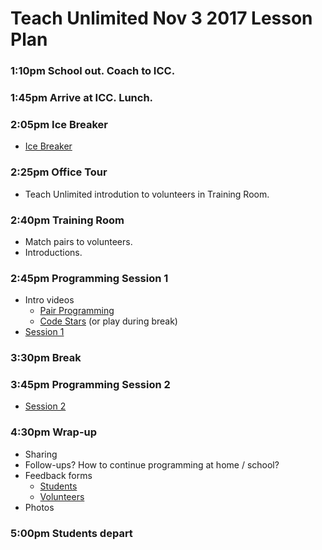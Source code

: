 # Teach Unlimited Nov 3 2017 Lesson Plan

### 1:10pm  School out. Coach to ICC.

### 1:45pm  Arrive at ICC. Lunch.

### 2:05pm  Ice Breaker

* [Ice Breaker](TU_NOV3_ICEBREAKER.md)

### 2:25pm  Office Tour

* Teach Unlimited introdution to volunteers in Training Room.

### 2:40pm  Training Room

* Match pairs to volunteers.
* Introductions.

### 2:45pm  Programming Session 1

* Intro videos
  * [Pair Programming](https://www.youtube.com/watch?v=vgkahOzFH2Q)
  * [Code Stars](https://www.youtube.com/watch?v=dU1xS07N-FA) (or play during break)
* [Session 1](TU_NOV3_S1.md)

### 3:30pm  Break

### 3:45pm  Programming Session 2

* [Session 2](TU_NOV3_S2.md)

### 4:30pm  Wrap-up

* Sharing
* Follow-ups? How to continue programming at home / school?
* Feedback forms
  * [Students](https://goo.gl/forms/bgeaw7p7OEgE5TQL2)
  * [Volunteers](https://goo.gl/forms/xssG2EikOHP9VmMT2)
* Photos

### 5:00pm Students depart
